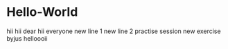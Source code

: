 # Hello-World
hii
hii dear
hii everyone
new line 1
new line 2
practise session
new exercise
byjus
helloooii
